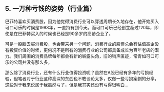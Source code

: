 ## 5. 一万种亏钱的姿势（行业篇）
巴菲特喜欢买消费股，因为他觉得消费行业可以穿透周期长久地存在，他开始买入可口可乐的时候是1988年，一直持有到今天。而可口可乐已经创立超过120年，即使是在巴菲特买入的时候也已经是90多岁的高龄企业了。

可是一股脑去买消费股，也会带来另一个问题，消费行业的股票总会有估值高企没有投资价值的时候，更何况不是所有的消费行业的公司都具备成长为百年老店的潜力。我们周围的消费品牌每年都会有新的崭露头角，旧的销声匿迹，常青如可口可乐的公司并没有那么多。

那么除了消费行业，还有什么行业值得投资呢？虽然在A股已经有多年的亏损经验，但笔者对于行业这种高深的东西也不敢谈论太多，仅做一些亏损案例的分享，这些对于我来说属于我虽然亏了，但是我其实还没有亏得很明白...
